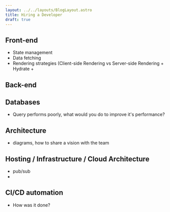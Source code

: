 ```yaml
---
layout: ../../layouts/BlogLayout.astro
title: Hiring a Developer
draft: true
---
```


## Front-end
- State management
- Data fetching
- Rendering strategies (Client-side Rendering vs Server-side Rendering + Hydrate + 

## Back-end



## Databases
- Query performs poorly, what would you do to improve it's performance?

## Architecture
- diagrams, how to share a vision with the team

## Hosting / Infrastructure / Cloud Architecture
- pub/sub
- 

## CI/CD automation
- How was it done?

